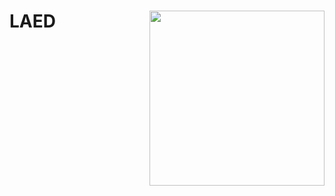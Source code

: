 LAED <img src="clam-logo.png](https://raw.githubusercontent.com/ZhangChenLab/LAED/main/README/OIG.png)" width="280px" align="right" />
===========
